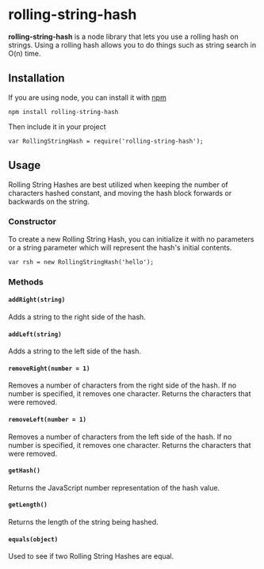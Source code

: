 # rolling-string-hash

**rolling-string-hash** is a node library that lets you use a rolling hash
on strings. Using a rolling hash allows you to do things such as string
search in O(n) time.

## Installation
If you are using node, you can install it with [npm](https://npmjs.org/)

`npm install rolling-string-hash`

Then include it in your project

`var RollingStringHash = require('rolling-string-hash');`

## Usage
Rolling String Hashes are best utilized when keeping the number of characters hashed constant, and moving the hash block forwards or backwards on the string.
### Constructor
To create a new Rolling String Hash, you can initialize it with no parameters or a string parameter which will represent the hash's initial contents.

`var rsh = new RollingStringHash('hello');`
### Methods
#### `addRight(string)`
Adds a string to the right side of the hash.
#### `addLeft(string)`
Adds a string to the left side of the hash.
#### `removeRight(number = 1)`
Removes a number of characters from the right side of the hash. If no number is specified, it removes one character. Returns the characters that were removed.
#### `removeLeft(number = 1)`
Removes a number of characters from the left side of the hash. If no number is specified, it removes one character. Returns the characters that were removed.
#### `getHash()`
Returns the JavaScript number representation of the hash value.
#### `getLength()`
Returns the length of the string being hashed.
#### `equals(object)`
Used to see if two Rolling String Hashes are equal.

